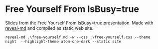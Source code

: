 # Free Yourself From IsBusy=true

Slides from the Free Yourself From IsBusy=true presentation.
Made with [reveal-md](https://github.com/webpro/reveal-md) and compiled as static web site.

```
reveal-md .\free-yourself.md -w --css .\free-yourself.css --theme night  --highlight-theme atom-one-dark --static site
```
